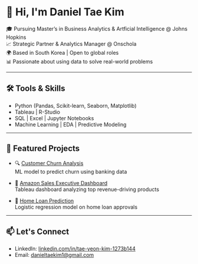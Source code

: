 # 👋 Hi, I'm Daniel Tae Kim

🎓 Pursuing Master’s in Business Analytics & Artficial Intelligence @ Johns Hopkins  
📈 Strategic Partner & Analytics Manager @ Onschola  
🌍 Based in South Korea | Open to global roles  
📊 Passionate about using data to solve real-world problems  

---

## 🛠️ Tools & Skills
- Python (Pandas, Scikit-learn, Seaborn, Matplotlib)
- Tableau | R-Studio
- SQL | Excel | Jupyter Notebooks
- Machine Learning | EDA | Predictive Modeling

---

## 📌 Featured Projects

- 🔍 [Customer Churn Analysis](https://github.com/opseoul/Customer-Churn-Analysis)  
  ML model to predict churn using banking data

- 🛒 [Amazon Sales Executive Dashboard](https://github.com/opseoul/Amazon-Sales-Executive-Dashboard)  
  Tableau dashboard analyzing top revenue-driving products

- 🏡 [Home Loan Prediction](https://github.com/opseoul/Home-Loan-Predictions)  
  Logistic regression model on home loan approvals

---

## 📫 Let's Connect

- LinkedIn: [linkedin.com/in/tae-yeon-kim-1273b144](https://linkedin.com/in/tae-yeon-kim-1273b144)
- Email: danieltaekim1@gmail.com

